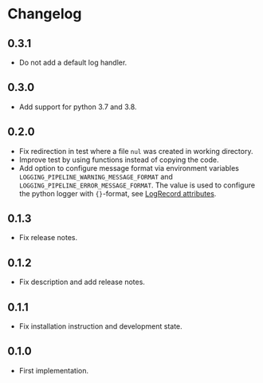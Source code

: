
# Changelog

## 0.3.1

- Do not add a default log handler.

## 0.3.0

- Add support for python 3.7 and 3.8.

## 0.2.0

- Fix redirection in test where a file `nul` was created in working directory.
- Improve test by using functions instead of copying the code.
- Add option to configure message format via environment variables
  `LOGGING_PIPELINE_WARNING_MESSAGE_FORMAT` and `LOGGING_PIPELINE_ERROR_MESSAGE_FORMAT`.
  The value is used to configure the python logger with `{}`-format, see
  [LogRecord attributes](https://docs.python.org/3/library/logging.html#logrecord-attributes).

## 0.1.3

- Fix release notes.

## 0.1.2

- Fix description and add release notes.

## 0.1.1

- Fix installation instruction and development state.

## 0.1.0

- First implementation.
